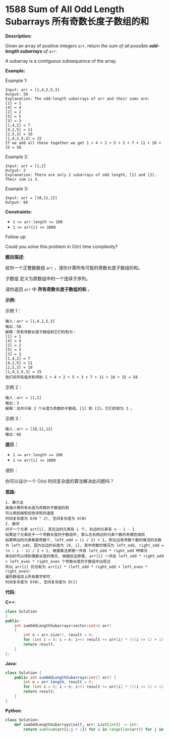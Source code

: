 # 1588 Sum of All Odd Length Subarrays 所有奇数长度子数组的和

__Description:__

Given an array of positive integers `arr`, return _the sum of all possible __odd-length subarrays__ of_ `arr`.

A subarray is a contiguous subsequence of the array.

__Example:__

Example 1:

```text
Input: arr = [1,4,2,5,3]
Output: 58
Explanation: The odd-length subarrays of arr and their sums are:
[1] = 1
[4] = 4
[2] = 2
[5] = 5
[3] = 3
[1,4,2] = 7
[4,2,5] = 11
[2,5,3] = 10
[1,4,2,5,3] = 15
If we add all these together we get 1 + 4 + 2 + 5 + 3 + 7 + 11 + 10 + 15 = 58
```

Example 2:

```text
Input: arr = [1,2]
Output: 3
Explanation: There are only 2 subarrays of odd length, [1] and [2]. Their sum is 3.
```

Example 3:

```text
Input: arr = [10,11,12]
Output: 66
```

__Constraints:__

- `1 <= arr.length <= 100`
- `1 <= arr[i] <= 1000`

Follow up:

Could you solve this problem in O(n) time complexity?

__题目描述:__

给你一个正整数数组 `arr` ，请你计算所有可能的奇数长度子数组的和。

子数组 定义为原数组中的一个连续子序列。

请你返回 `arr` 中 __所有奇数长度子数组的和__ 。

__示例:__

示例 1：

```text
输入：arr = [1,4,2,5,3]
输出：58
解释：所有奇数长度子数组和它们的和为：
[1] = 1
[4] = 4
[2] = 2
[5] = 5
[3] = 3
[1,4,2] = 7
[4,2,5] = 11
[2,5,3] = 10
[1,4,2,5,3] = 15
我们将所有值求和得到 1 + 4 + 2 + 5 + 3 + 7 + 11 + 10 + 15 = 58
```

示例 2：

```text
输入：arr = [1,2]
输出：3
解释：总共只有 2 个长度为奇数的子数组，[1] 和 [2]。它们的和为 3 。
```

示例 3：

```text
输入：arr = [10,11,12]
输出：66
```

__提示：__

- `1 <= arr.length <= 100`
- `1 <= arr[i] <= 1000`

进阶：

你可以设计一个 O(n) 时间复杂度的算法解决此问题吗？

__思路:__

```text
1. 暴力法
直接计算所有长度为奇数的子数组的和
可以用前缀和加快求和的速度
时间复杂度为 O(N ^ 2), 空间复杂度为 O(N)
2. 数学
对于一个元素 arr[i], 其左边的元素有 i 个, 右边的元素有 n - i - 1
如果这个元素处于一个奇数长度的子数组中, 那么左右两边的元素个数的奇偶性相同
如果两边的元素都是奇数个, left_odd = (i / 2) + 1, 即左边有奇数个数的情况的总数为 left_odd, 因为左边的长度为 [0, i], 其中奇数的情况为 left_odd, right_odd = (n - i - 1) / 2 + 1, 根据乘法原理一共有 left_odd * right_odd 种情况
类似的可以得到偶数长度的情况, 根据加法原理, arr[i] 一共在 left_odd * right_odd + left_even * right_even 个奇数长度的子数组中出现过
所以 arr[i] 的总和为 arr[i] * (left_odd * right_odd + left_even * right_even)
遍历数组加上所有数字即可
时间复杂度为 O(N), 空间复杂度为 O(1)
```

__代码:__

__C++__:

```C++
class Solution 
{
public:
    int sumOddLengthSubarrays(vector<int>& arr) 
    {
        int n = arr.size(), result = 0;
        for (int i = 0; i < n; i++) result += arr[i] * (((i >> 1) + 1) * (((n - i - 1) >> 1) + 1) + ((i + 1) >> 1) * ((n - i) >> 1));
        return result;
    }
};
```

__Java__:

```Java
class Solution {
    public int sumOddLengthSubarrays(int[] arr) {
        int n = arr.length, result = 0;
        for (int i = 0; i < n; i++) result += arr[i] * (((i >> 1) + 1) * (((n - i - 1) >> 1) + 1) + ((i + 1) >> 1) * ((n - i) >> 1));
        return result;
    }
}
```

__Python__:

```Python
class Solution:
    def sumOddLengthSubarrays(self, arr: List[int]) -> int:
        return sum(sum(arr[i:j + 1]) for i in range(len(arr)) for j in range(len(arr)) if not ((i - j) & 1))
```
